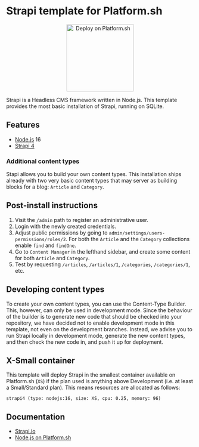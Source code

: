 # Strapi template for Platform.sh

<p align="center">
<a href="https://console.platform.sh/projects/create-project?template=https://raw.githubusercontent.com/platformista/strapi-v4-platformsh/main/template-definition.yaml&utm_content=strapi&utm_source=github&utm_medium=button&utm_campaign=deploy_on_platform">
    <img src="https://platform.sh/images/deploy/lg-blue.svg" alt="Deploy on Platform.sh" width="180px" />
</a>
</p>

Strapi is a Headless CMS framework written in Node.js.
This template provides the most basic installation of Strapi, running on SQLite.

## Features

- [Node.js](https://nodejs.org/en/) 16
- [Strapi 4](https://strapi.io)

### Additional content types

Stapi allows you to build your own content types. This installation ships already with two very basic content types that may server as building blocks for a blog: `Article` and `Category`.

## Post-install instructions

1. Visit the `/admin` path to register an administrative user.
2. Login with the newly created credentials.
3. Adjust public permissions by going to `admin/settings/users-permissions/roles/2`. For both the `Article` and the `Category` collections enable `find` and `findOne`.
4. Go to `Content Manager` in the lefthand sidebar, and create some content for both `Article` and `Category`. 
5. Test by requesting `/articles`, `/articles/1`, `/categories`, `/categories/1`, etc.

## Developing content types

To create your own content types, you can use the Content-Type Builder. This, however, can only be used in development mode. Since the behaviour of the builder is to generate new code that should be checked into your repository, we have decided not to enable development mode in this template, not even on the development branches. Instead, we advise you to run Strapi locally in development mode, generate the new content types, and then check the new code in, and push it up for deployment.

## X-Small container

This template will deploy Strapi in the smallest container available on Platform.sh (`XS`) if the plan used is anything above Development (i.e. at least a Small/Standard plan). This means resources are allocated as follows: 

```
strapi4 (type: nodejs:16, size: XS, cpu: 0.25, memory: 96)
```

## Documentation

- [Strapi.io](https://docs.strapi.io/developer-docs/latest/getting-started/introduction.html)
- [Node.js on Platform.sh](https://docs.platform.sh/languages/nodejs.html)
